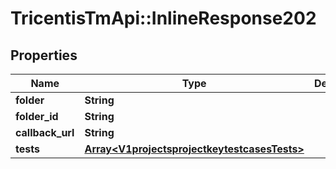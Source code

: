 # TricentisTmApi::InlineResponse202

## Properties
Name | Type | Description | Notes
------------ | ------------- | ------------- | -------------
**folder** | **String** |  | [optional] 
**folder_id** | **String** |  | [optional] 
**callback_url** | **String** |  | [optional] 
**tests** | [**Array&lt;V1projectsprojectkeytestcasesTests&gt;**](V1projectsprojectkeytestcasesTests.md) |  | [optional] 

